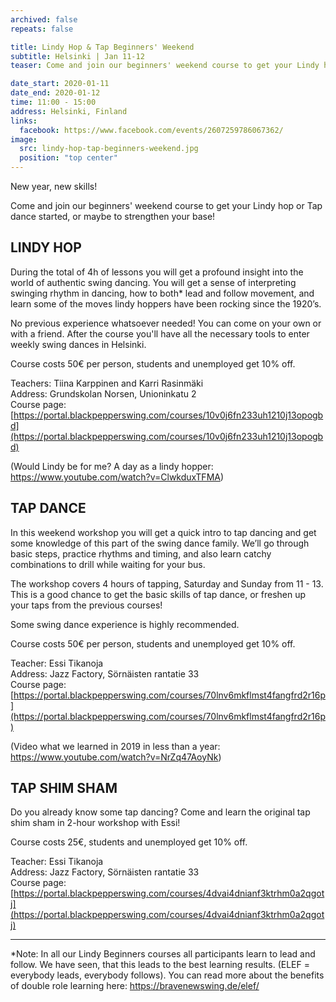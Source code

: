 ```yaml
---
archived: false
repeats: false

title: Lindy Hop & Tap Beginners' Weekend
subtitle: Helsinki | Jan 11-12
teaser: Come and join our beginners' weekend course to get your Lindy hop or Tap dance started, or maybe to strengthen your base! 

date_start: 2020-01-11
date_end: 2020-01-12
time: 11:00 - 15:00
address: Helsinki, Finland
links:
  facebook: https://www.facebook.com/events/2607259786067362/
image:
  src: lindy-hop-tap-beginners-weekend.jpg
  position: "top center"
---
```


New year, new skills!

Come and join our beginners' weekend course to get your Lindy hop or Tap dance started, or maybe to strengthen your base! 


## LINDY HOP

During the total of 4h of lessons you will get a profound insight into the world of authentic swing dancing. You will get a sense of interpreting swinging rhythm in dancing, how to both* lead and follow movement, and learn some of the moves lindy hoppers have been rocking since the 1920’s.

No previous experience whatsoever needed! You can come on your own or with a friend. After the course you'll have all the necessary tools to enter weekly swing dances in Helsinki.

Course costs 50€ per person, students and unemployed get 10% off.

Teachers: Tiina Karppinen and Karri Rasinmäki  
Address: Grundskolan Norsen, Unioninkatu 2  
Course page: [https://portal.blackpepperswing.com/courses/10v0j6fn233uh1210j13opogbd](https://portal.blackpepperswing.com/courses/10v0j6fn233uh1210j13opogbd)  

(Would Lindy be for me? A day as a lindy hopper: https://www.youtube.com/watch?v=ClwkduxTFMA)


## TAP DANCE

In this weekend workshop you will get a quick intro to tap dancing and get some knowledge of this part of the swing dance family. We’ll go through basic steps, practice rhythms and timing, and also learn catchy combinations to drill while waiting for your bus.

The workshop covers 4 hours of tapping, Saturday and Sunday from 11 - 13. This is a good chance to get the basic skills of tap dance, or freshen up your taps from the previous courses!

Some swing dance experience is highly recommended.

Course costs 50€ per person, students and unemployed get 10% off.

Teacher: Essi Tikanoja  
Address: Jazz Factory, Sörnäisten rantatie 33  
Course page: [https://portal.blackpepperswing.com/courses/70lnv6mkflmst4fangfrd2r16p](https://portal.blackpepperswing.com/courses/70lnv6mkflmst4fangfrd2r16p)  

(Video what we learned in 2019 in less than a year: https://www.youtube.com/watch?v=NrZq47AoyNk)


## TAP SHIM SHAM

Do you already know some tap dancing? Come and learn the original tap shim sham in 2-hour workshop with Essi!

Course costs 25€, students and unemployed get 10% off.

Teacher: Essi Tikanoja  
Address: Jazz Factory, Sörnäisten rantatie 33  
Course page: [https://portal.blackpepperswing.com/courses/4dvai4dnianf3ktrhm0a2qgotj](https://portal.blackpepperswing.com/courses/4dvai4dnianf3ktrhm0a2qgotj)  

---


*Note: In all our Lindy Beginners courses all participants learn to lead and follow. We have seen, that this leads to the best learning results. (ELEF = everybody leads, everybody follows). You can read more about the benefits of double role learning here: https://bravenewswing.de/elef/

